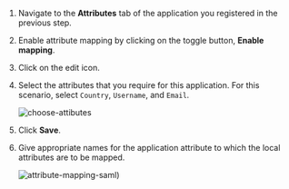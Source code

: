 1.  Navigate to the **Attributes** tab of the application you registered in the previous step. 

2.  Enable attribute mapping by clicking on the toggle button, **Enable mapping**. 

3.  Click on the edit icon. 

4.  Select the attributes that you require for this application. For this scenario, select `Country`, `Username`, and `Email`. 

    ![choose-attibutes](../../assets/img/samples/choose-attributes.png)

5.  Click **Save**. 

6.  Give appropriate names for the application attribute to which the local attributes are to be mapped. 

    ![attribute-mapping-saml](../../assets/img/samples/attribute-mapping-saml.png))